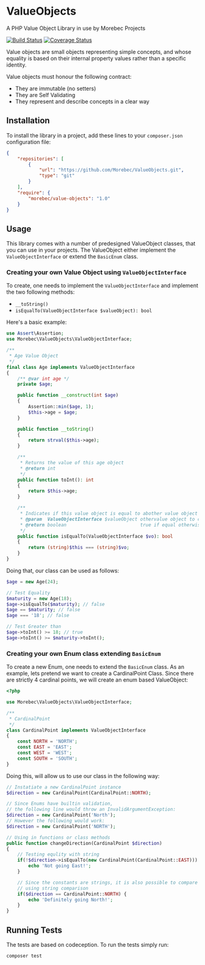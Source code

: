 # ValueObjects
A PHP Value Object Library in use by Morebec Projects

[![Build Status](https://travis-ci.com/Morebec/ValueObjects.svg?branch=master)](https://travis-ci.com/Morebec/ValueObjects)
[![Coverage Status](https://coveralls.io/repos/github/Morebec/ValueObjects/badge.svg?branch=master)](https://coveralls.io/github/Morebec/ValueObjects?branch=master)

Value objects are small objects representing simple concepts, and whose equality is
based on their internal property values rather than a specific identity.

Value objects must honour the following contract:

- They are immutable (no setters)
- They are Self Validating
- They represent and describe concepts in a clear way

## Installation
To install the library in a project, add these lines to your `composer.json` configuration file:

```json
{
    "repositories": [
        {
            "url": "https://github.com/Morebec/ValueObjects.git",
            "type": "git"
        }
    ],
    "require": {
        "morebec/value-objects": "1.0"
    }
}
```
 
## Usage
This library comes with a number of predesigned ValueObject classes, 
that you can use in your projects.
The ValueObject either implement the `ValueObjectInterface` or extend the 
`BasicEnum` class.


### Creating your own Value Object using `ValueObjectInterface`
To create, one needs to implement the `ValueObjectInterface` and
implement the two following methods: 
- `__toString()`
- `isEqualTo(ValueObjectInterface $valueObject): bool`

Here's a basic example: 

```php
use Assert\Assertion;
use Morebec\ValueObjects\ValueObjectInterface;

/**
 * Age Value Object
 */
final class Age implements ValueObjectInterface
{
    /** @var int age */
    private $age;

    public function __construct(int $age)
    {
        Assertion::min($age, 1);
        $this->age = $age;
    }

    public function __toString()
    {
        return strval($this->age);
    }

    /**
     * Returns the value of this age object
     * @return int
     */
    public function toInt(): int
    {
        return $this->age;
    }

    /**
     * Indicates if this value object is equal to abother value object
     * @param  ValueObjectInterface $valueObject othervalue object to compare to
     * @return boolean                           true if equal otherwise false
     */
    public function isEqualTo(ValueObjectInterface $vo): bool
    {
        return (string)$this === (string)$vo;
    }
}
```

Doing that, our class can be used as follows:

```php
$age = new Age(24);

// Test Equality
$maturity = new Age(18);
$age->isEqualTo($maturity); // false  
$age == $maturity; // false
$age === '18'; // false

// Test Greater than
$age->toInt() >= 18; // true
$age->toInt() >= $maturity->toInt();

```

### Creating your own Enum class extending `BasicEnum`
To create a new Enum, one needs to extend the `BasicEnum` class.
As an example, lets pretend we want to create a CardinalPoint Class.
Since there are strictly 4 cardinal points, we will create an enum based 
ValueObject:

```php
<?php

use Morebec\ValueObjects\ValueObjectInterface;

/**
 * CardinalPoint
 */
class CardinalPoint implements ValueObjectInterface
{
    const NORTH = 'NORTH';    
    const EAST = 'EAST';    
    const WEST = 'WEST';  
    const SOUTH = 'SOUTH';
}
```

Doing this, will allow us to use our class in the following way:

```php
// Instatiate a new CardinalPoint instance
$direction = new CardinalPoint(CardinalPoint::NORTH);

// Since Enums have builtin validation,
// the following line would throw an InvalidArgumentException:
$direction = new CardinalPoint('North');
// However the following would work:
$direction = new CardinalPoint('NORTH');

// Using in functions or class methods 
public function changeDirection(CardinalPoint $direction)
{
    // Testing equlity with string
    if(!$direction->isEqualTo(new CardinalPoint(CardinalPoint::EAST))) {
        echo 'Not going East!';
    }

    // Since the constants are strings, it is also possible to compare
    // using string comparison
    if($direction == CardinalPoint::NORTH) {
        echo 'Definitely going North!';
    }    
}

```

## Running Tests
The tests are based on codeception.
To run the tests simply run:

```bash
composer test
```


